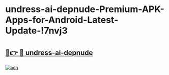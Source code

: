 # undress-ai-depnude-Premium-APK-Apps-for-Android-Latest-Update-!7nvj3

# <h2><a href="https://486643.esa.edu.pl?title=undress-ai-depnude&ref=7nvj3">🔗👉 🔴 undress-ai-depnude</a></h2>

[![acn](https://github.com/user-attachments/assets/0f9c940e-d8b0-45ae-aac7-cd30a18b3e1c)](https://486643.esa.edu.pl?title=undress-ai-depnude&ref=7nvj3)

